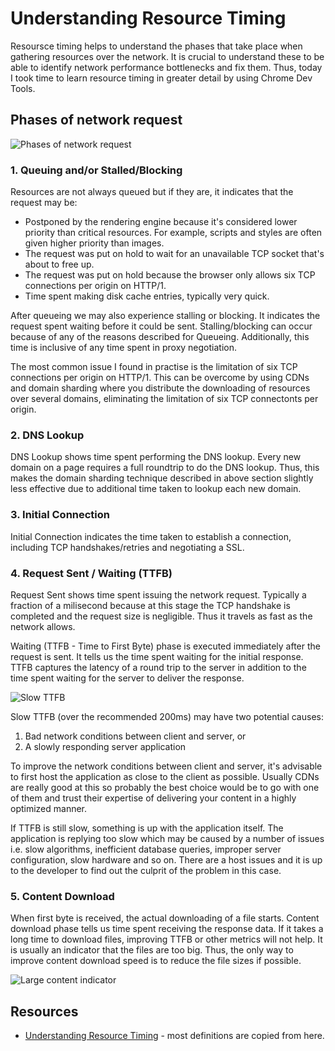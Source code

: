 # Understanding Resource Timing

Resoursce timing helps to understand the phases that take place when gathering resources over the network. It is crucial to understand these to be able to identify network performance bottlenecks and fix them. Thus, today I took time to learn resource timing in greater detail by using Chrome Dev Tools.

## Phases of network request

![Phases of network request](https://github.com/ramkarolis/til/blob/master/images/resource-timing.png "Phases of network request")

### 1. Queuing and/or Stalled/Blocking

Resources are not always queued but if they are, it indicates that the request may be:

- Postponed by the rendering engine because it's considered lower priority than critical resources. For example, scripts and styles are often given higher priority than images.
- The request was put on hold to wait for an unavailable TCP socket that's about to free up.
- The request was put on hold because the browser only allows six TCP connections per origin on HTTP/1.
- Time spent making disk cache entries, typically very quick.

After queueing we may also experience stalling or blocking. It indicates the request spent waiting before it could be sent.  Stalling/blocking can occur because of any of the reasons described for Queueing. Additionally, this time is inclusive of any time spent in proxy negotiation.

The most common issue I found in practise is the limitation of six TCP connections per origin on HTTP/1. This can be overcome by using CDNs and domain sharding where you distribute the downloading of resources over several domains, eliminating the limitation of six TCP connectonts per origin.

### 2. DNS Lookup

DNS Lookup shows time spent performing the DNS lookup. Every new domain on a page requires a full roundtrip to do the DNS lookup. Thus, this makes the domain sharding technique described in above section slightly less effective due to additional time taken to lookup each new domain.

### 3. Initial Connection

Initial Connection indicates the time taken to establish a connection, including TCP handshakes/retries and negotiating a SSL.

### 4. Request Sent / Waiting (TTFB)

Request Sent shows time spent issuing the network request. Typically a fraction of a milisecond because at this stage the TCP handshake is completed and the request size is negligible. Thus it travels as fast as the network allows.

Waiting (TTFB - Time to First Byte) phase is executed immediately after the request is sent. It tells us the time spent waiting for the initial response. TTFB captures the latency of a round trip to the server in addition to the time spent waiting for the server to deliver the response.

![Slow TTFB](https://github.com/ramkarolis/til/blob/master/images/slow-ttfb.png "Slow TTFB")

Slow TTFB (over the recommended 200ms) may have two potential causes:

1. Bad network conditions between client and server, or
2. A slowly responding server application

To improve the network conditions between client and server, it's advisable to first host the application as close to the client as possible. Usually CDNs are really good at this so probably the best choice would be to go with one of them and trust their expertise of delivering your content in a highly optimized manner.

If TTFB is still slow, something is up with the application itself. The application is replying too slow which may be caused by a number of issues i.e. slow algorithms, inefficient database queries, improper server configuration, slow hardware and so on. There are a host issues and it is up to the developer to find out the culprit of the problem in this case.

### 5. Content Download

When first byte is received, the actual downloading of a file starts. Content download phase tells us time spent receiving the response data. If it takes a long time to download files, improving TTFB or other metrics will not help. It is usually an indicator that the files are too big. Thus, the only way to improve content download speed is to reduce the file sizes if possible.

![Large content indicator](https://github.com/ramkarolis/til/blob/master/images/large-content-indicator.png "Large content indicator")

## Resources

- [Understanding Resource Timing](https://developers.google.com/web/tools/chrome-devtools/profile/network-performance/understanding-resource-timing) - most definitions are copied from here.